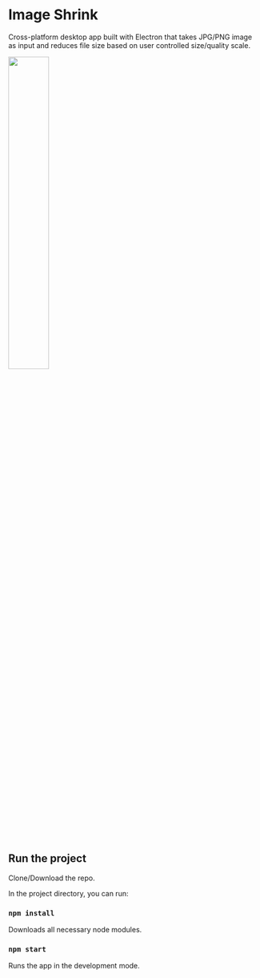 # Image Shrink

Cross-platform desktop app built with Electron that takes JPG/PNG image as input and reduces file size based on user controlled size/quality scale.

<img src="https://github.com/mpdevelops/misc/blob/master/Screen%20Shot%202020-06-22%20at%2012.50.03%20AM.png?raw=true" width="40%"/>

## Run the project

Clone/Download the repo.

In the project directory, you can run:

### `npm install`

Downloads all necessary node modules.

### `npm start`

Runs the app in the development mode.<br />

